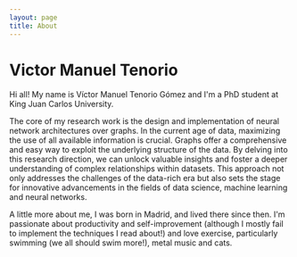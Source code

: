 ```yaml
---
layout: page
title: About
---
```


# Victor Manuel Tenorio

Hi all! My name is Víctor Manuel Tenorio Gómez and I'm a PhD student at King Juan Carlos University.

The core of my research work is the design and implementation of neural network architectures over graphs. In the current age of data, maximizing the use of all available information is crucial. Graphs offer a comprehensive and easy way to exploit the underlying structure of the data. By delving into this research direction, we can unlock valuable insights and foster a deeper understanding of complex relationships within datasets. This approach not only addresses the challenges of the data-rich era but also sets the stage for innovative advancements in the fields of data science, machine learning and neural networks.

A little more about me, I was born in Madrid, and lived there since then. I'm passionate about productivity and self-improvement (although I mostly fail to implement the techniques I read about!) and love exercise, particularly swimming (we all should swim more!), metal music and cats.